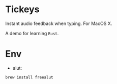 # Tickeys
Instant audio feedback when typing. For MacOS X. 

A demo for learning `Rust`.

# Env
* alut:
```sh
brew install freealut
